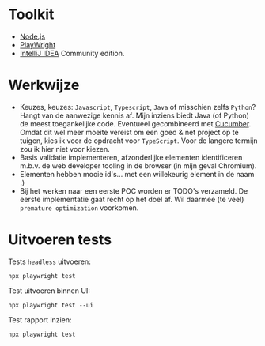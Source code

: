 # Toolkit

- [Node.js](https://nodejs.org/en)
- [PlayWright](https://playwright.dev/docs/intro)
- [IntelliJ IDEA](https://www.jetbrains.com/idea/) Community edition.

# Werkwijze

- Keuzes, keuzes: `Javascript`, `Typescript`, `Java` of misschien zelfs `Python`? Hangt van de aanwezige kennis af. Mijn inziens biedt Java (of Python) de meest toegankelijke code. Eventueel gecombineerd met [Cucumber](https://cucumber.io/). Omdat dit wel meer moeite vereist om een goed & net project op te tuigen, kies ik voor de opdracht voor `TypeScript`. Voor de langere termijn zou ik hier niet voor kiezen.
- Basis validatie implementeren, afzonderlijke elementen identificeren m.b.v. de web developer tooling in de browser (in mijn geval Chromium).
- Elementen hebben mooie id's... met een willekeurig element in de naam :)
- Bij het werken naar een eerste POC worden er TODO's verzameld. De eerste implementatie gaat recht op het doel af. Wil daarmee (te veel) `premature optimization` voorkomen.

# Uitvoeren tests

Tests `headless` uitvoeren:
```shell
npx playwright test
```

Test uitvoeren binnen UI:
```shell
npx playwright test --ui
```

Test rapport inzien:
```shell
npx playwright test
```
